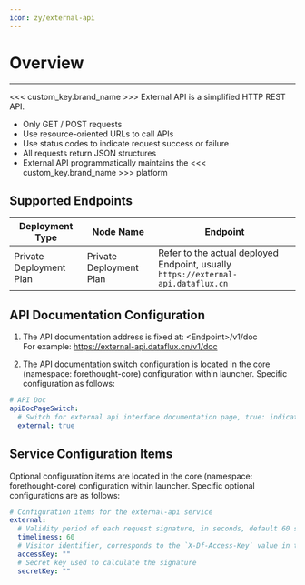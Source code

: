 ```yaml
---
icon: zy/external-api
---
```

# Overview

---

<<< custom_key.brand_name >>> External API is a simplified HTTP REST API.

* Only GET / POST requests
* Use resource-oriented URLs to call APIs
* Use status codes to indicate request success or failure
* All requests return JSON structures
* External API programmatically maintains the <<< custom_key.brand_name >>> platform

## Supported Endpoints

| Deployment Type | Node Name | Endpoint                                                  |
|----------------|-----------|-----------------------------------------------------------|
| Private Deployment Plan | Private Deployment Plan | Refer to the actual deployed Endpoint, usually `https://external-api.dataflux.cn` |

## API Documentation Configuration

1. The API documentation address is fixed at: \<Endpoint>/v1/doc <br/>
For example: https://external-api.dataflux.cn/v1/doc

3. The API documentation switch configuration is located in the core (namespace: forethought-core) configuration within launcher. Specific configuration as follows:
```yaml
# API Doc
apiDocPageSwitch:
  # Switch for external api interface documentation page, true: indicates enabled; false: indicates disabled. Default `false`
  external: true

```

## Service Configuration Items

Optional configuration items are located in the core (namespace: forethought-core) configuration within launcher. Specific optional configurations are as follows:
```yaml
# Configuration items for the external-api service
external:
  # Validity period of each request signature, in seconds, default 60 seconds
  timeliness: 60
  # Visitor identifier, corresponds to the `X-Df-Access-Key` value in the interface request header; non-empty string
  accessKey: ""
  # Secret key used to calculate the signature
  secretKey: ""

```